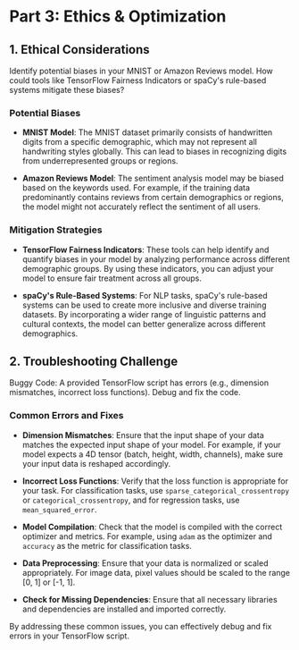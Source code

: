 # Part 3: Ethics & Optimization

## 1. Ethical Considerations

Identify potential biases in your MNIST or Amazon Reviews model. How could tools like TensorFlow Fairness Indicators or spaCy's rule-based systems mitigate these biases?

### Potential Biases

- **MNIST Model**: The MNIST dataset primarily consists of handwritten digits from a specific demographic, which may not represent all handwriting styles globally. This can lead to biases in recognizing digits from underrepresented groups or regions.

- **Amazon Reviews Model**: The sentiment analysis model may be biased based on the keywords used. For example, if the training data predominantly contains reviews from certain demographics or regions, the model might not accurately reflect the sentiment of all users.

### Mitigation Strategies

- **TensorFlow Fairness Indicators**: These tools can help identify and quantify biases in your model by analyzing performance across different demographic groups. By using these indicators, you can adjust your model to ensure fair treatment across all groups.

- **spaCy's Rule-Based Systems**: For NLP tasks, spaCy's rule-based systems can be used to create more inclusive and diverse training datasets. By incorporating a wider range of linguistic patterns and cultural contexts, the model can better generalize across different demographics.

## 2. Troubleshooting Challenge

Buggy Code: A provided TensorFlow script has errors (e.g., dimension mismatches, incorrect loss functions). Debug and fix the code.

### Common Errors and Fixes

- **Dimension Mismatches**: Ensure that the input shape of your data matches the expected input shape of your model. For example, if your model expects a 4D tensor (batch, height, width, channels), make sure your input data is reshaped accordingly.

- **Incorrect Loss Functions**: Verify that the loss function is appropriate for your task. For classification tasks, use `sparse_categorical_crossentropy` or `categorical_crossentropy`, and for regression tasks, use `mean_squared_error`.

- **Model Compilation**: Check that the model is compiled with the correct optimizer and metrics. For example, using `adam` as the optimizer and `accuracy` as the metric for classification tasks.

- **Data Preprocessing**: Ensure that your data is normalized or scaled appropriately. For image data, pixel values should be scaled to the range [0, 1] or [-1, 1].

- **Check for Missing Dependencies**: Ensure that all necessary libraries and dependencies are installed and imported correctly.

By addressing these common issues, you can effectively debug and fix errors in your TensorFlow script. 